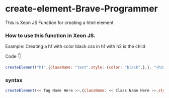 # create-element-Brave-Programmer
This is Xeon JS Function for creating a html element 


### How to use this function in Xeon JS.
Example:
Creating a h1 with color black css in h1 with h2 is the child

Code 👇
```js
createElement("h1",{className: "test",style: {color: "black",},}, "<h2>1</h2>","#root");
```

### syntax
```js
createElement(<< Tag Name Here >>,{className: << Class Name Here >>,style: {<< Styling Here >>},}, "<< Children Here >>","<< Parent ID or Class Here >>");
```
